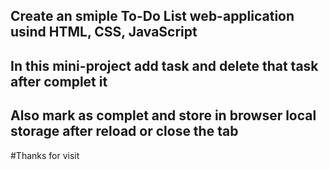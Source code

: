 ## Create an smiple To-Do List web-application usind HTML, CSS, JavaScript
## In this mini-project add task and delete that task after complet it
## Also mark as complet and store in browser local storage after reload or close the tab
#Thanks for visit 
